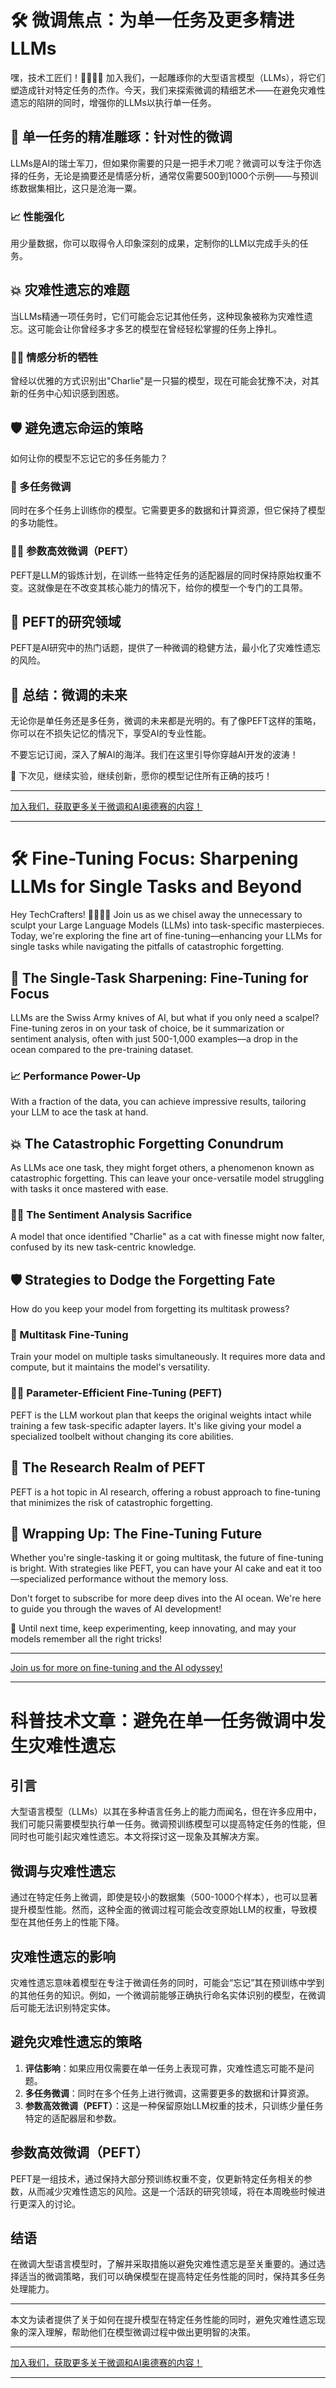 # 🛠️ 微调焦点：为单一任务及更多精进LLMs

嘿，技术工匠们！👩‍💻👨‍💻 加入我们，一起雕琢你的大型语言模型（LLMs），将它们塑造成针对特定任务的杰作。今天，我们来探索微调的精细艺术——在避免灾难性遗忘的陷阱的同时，增强你的LLMs以执行单一任务。

## 🎯 单一任务的精准雕琢：针对性的微调
LLMs是AI的瑞士军刀，但如果你需要的只是一把手术刀呢？微调可以专注于你选择的任务，无论是摘要还是情感分析，通常仅需要500到1000个示例——与预训练数据集相比，这只是沧海一粟。

### 📈 性能强化
用少量数据，你可以取得令人印象深刻的成果，定制你的LLM以完成手头的任务。

## 💥 灾难性遗忘的难题
当LLMs精通一项任务时，它们可能会忘记其他任务，这种现象被称为灾难性遗忘。这可能会让你曾经多才多艺的模型在曾经轻松掌握的任务上挣扎。

### 🐱‍👓 情感分析的牺牲
曾经以优雅的方式识别出"Charlie"是一只猫的模型，现在可能会犹豫不决，对其新的任务中心知识感到困惑。

## 🛡️ 避免遗忘命运的策略
如何让你的模型不忘记它的多任务能力？

### 🔄 多任务微调
同时在多个任务上训练你的模型。它需要更多的数据和计算资源，但它保持了模型的多功能性。

### 🏋️‍♀️ 参数高效微调（PEFT）
PEFT是LLM的锻炼计划，在训练一些特定任务的适配器层的同时保持原始权重不变。这就像是在不改变其核心能力的情况下，给你的模型一个专门的工具带。

## 🔬 PEFT的研究领域
PEFT是AI研究中的热门话题，提供了一种微调的稳健方法，最小化了灾难性遗忘的风险。

## 🔮 总结：微调的未来
无论你是单任务还是多任务，微调的未来都是光明的。有了像PEFT这样的策略，你可以在不损失记忆的情况下，享受AI的专业性能。

不要忘记订阅，深入了解AI的海洋。我们在这里引导你穿越AI开发的波涛！

👋 下次见，继续实验，继续创新，愿你的模型记住所有正确的技巧！

---

[加入我们，获取更多关于微调和AI奥德赛的内容！](https://roadmaps.feishu.cn/wiki/RykrwFxPiiU4T7kZ63bc7Lqdnch)

---

# 🛠️ Fine-Tuning Focus: Sharpening LLMs for Single Tasks and Beyond

Hey TechCrafters! 👩‍💻👨‍💻 Join us as we chisel away the unnecessary to sculpt your Large Language Models (LLMs) into task-specific masterpieces. Today, we're exploring the fine art of fine-tuning—enhancing your LLMs for single tasks while navigating the pitfalls of catastrophic forgetting.

## 🎯 The Single-Task Sharpening: Fine-Tuning for Focus
LLMs are the Swiss Army knives of AI, but what if you only need a scalpel? Fine-tuning zeros in on your task of choice, be it summarization or sentiment analysis, often with just 500-1,000 examples—a drop in the ocean compared to the pre-training dataset.

### 📈 Performance Power-Up
With a fraction of the data, you can achieve impressive results, tailoring your LLM to ace the task at hand.

## 💥 The Catastrophic Forgetting Conundrum
As LLMs ace one task, they might forget others, a phenomenon known as catastrophic forgetting. This can leave your once-versatile model struggling with tasks it once mastered with ease.

### 🐱‍👓 The Sentiment Analysis Sacrifice
A model that once identified "Charlie" as a cat with finesse might now falter, confused by its new task-centric knowledge.

## 🛡️ Strategies to Dodge the Forgetting Fate
How do you keep your model from forgetting its multitask prowess?

### 🔄 Multitask Fine-Tuning
Train your model on multiple tasks simultaneously. It requires more data and compute, but it maintains the model's versatility.

### 🏋️‍♀️ Parameter-Efficient Fine-Tuning (PEFT)
PEFT is the LLM workout plan that keeps the original weights intact while training a few task-specific adapter layers. It's like giving your model a specialized toolbelt without changing its core abilities.

## 🔬 The Research Realm of PEFT
PEFT is a hot topic in AI research, offering a robust approach to fine-tuning that minimizes the risk of catastrophic forgetting.

## 🔮 Wrapping Up: The Fine-Tuning Future
Whether you're single-tasking it or going multitask, the future of fine-tuning is bright. With strategies like PEFT, you can have your AI cake and eat it too—specialized performance without the memory loss.

Don't forget to subscribe for more deep dives into the AI ocean. We're here to guide you through the waves of AI development!

👋 Until next time, keep experimenting, keep innovating, and may your models remember all the right tricks!

---

[Join us for more on fine-tuning and the AI odyssey!](https://roadmaps.feishu.cn/wiki/RykrwFxPiiU4T7kZ63bc7Lqdnch)

---

# 科普技术文章：避免在单一任务微调中发生灾难性遗忘

## 引言
大型语言模型（LLMs）以其在多种语言任务上的能力而闻名，但在许多应用中，我们可能只需要模型执行单一任务。微调预训练模型可以提高特定任务的性能，但同时也可能引起灾难性遗忘。本文将探讨这一现象及其解决方案。

## 微调与灾难性遗忘
通过在特定任务上微调，即使是较小的数据集（500-1000个样本），也可以显著提升模型性能。然而，这种全面的微调过程可能会改变原始LLM的权重，导致模型在其他任务上的性能下降。

## 灾难性遗忘的影响
灾难性遗忘意味着模型在专注于微调任务的同时，可能会“忘记”其在预训练中学到的其他任务的知识。例如，一个微调前能够正确执行命名实体识别的模型，在微调后可能无法识别特定实体。

## 避免灾难性遗忘的策略
1. **评估影响**：如果应用仅需要在单一任务上表现可靠，灾难性遗忘可能不是问题。
2. **多任务微调**：同时在多个任务上进行微调，这需要更多的数据和计算资源。
3. **参数高效微调（PEFT）**：这是一种保留原始LLM权重的技术，只训练少量任务特定的适配器层和参数。

## 参数高效微调（PEFT）
PEFT是一组技术，通过保持大部分预训练权重不变，仅更新特定任务相关的参数，从而减少灾难性遗忘的风险。这是一个活跃的研究领域，将在本周晚些时候进行更深入的讨论。

## 结语
在微调大型语言模型时，了解并采取措施以避免灾难性遗忘是至关重要的。通过选择适当的微调策略，我们可以确保模型在提高特定任务性能的同时，保持其多任务处理能力。

---

本文为读者提供了关于如何在提升模型在特定任务性能的同时，避免灾难性遗忘现象的深入理解，帮助他们在模型微调过程中做出更明智的决策。

---

[加入我们，获取更多关于微调和AI奥德赛的内容！](https://roadmaps.feishu.cn/wiki/RykrwFxPiiU4T7kZ63bc7Lqdnch)

---
